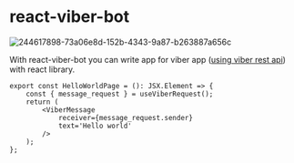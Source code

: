 # react-viber-bot

![244617898-73a06e8d-152b-4343-9a87-b263887a656c](https://github.com/mgerasika/react-viber-bot/assets/10614750/0657e3cb-30ad-40c3-aa88-0b285e260482)


With react-viber-bot you can write app for viber app ([using viber rest api](https://developers.viber.com/docs/api/rest-bot-api/#get-started)) with react library.
```
export const HelloWorldPage = (): JSX.Element => {
	const { message_request } = useViberRequest();
	return (
		<ViberMessage
			receiver={message_request.sender}
			text='Hello world'
		/>
	);
};
```
